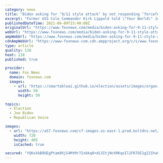 ```yaml
---
category: news
title: "Biden asking for ‘9/11 style attack’ by not responding ‘forcefully’ to Russian cyberattacks: Kirk Lippold"
excerpt: "Former USS Cole Commander Kirk Lippold told \"Your World\" Joe Biden will embolden Vladimir Putin if he does not \"clearly\" respond to the Russian government for \"state-sponsored\" cyberattacks on American businesses."
publishedDateTime: 2021-06-09T23:40:00Z
originalUrl: "https://www.foxnews.com/media/biden-asking-for-9-11-style-attack-by-not-responding-forcefully-to-russian-cyberattacks-kirk-lippold"
webUrl: "https://www.foxnews.com/media/biden-asking-for-9-11-style-attack-by-not-responding-forcefully-to-russian-cyberattacks-kirk-lippold"
ampWebUrl: "https://www.foxnews.com/media/biden-asking-for-9-11-style-attack-by-not-responding-forcefully-to-russian-cyberattacks-kirk-lippold.amp"
cdnAmpWebUrl: "https://www-foxnews-com.cdn.ampproject.org/c/s/www.foxnews.com/media/biden-asking-for-9-11-style-attack-by-not-responding-forcefully-to-russian-cyberattacks-kirk-lippold.amp"
type: article
quality: 118
heat: 118
published: true

provider:
  name: Fox News
  domain: foxnews.com
  images:
    - url: "https://smartableai.github.io/election/assets/images/organizations/foxnews.com-50x50.jpg"
      width: 50
      height: 50

topics:
  - Election
  - Joe Biden
  - Republican Voice

images:
  - url: "https://a57.foxnews.com/cf-images.us-east-1.prod.boltdns.net/v1/static/694940094001/d430e49c-91b2-4548-8f29-d314ed7ffea4/a5eeb00d-501d-415b-8dbc-48c0cbaa0cc4/1280x720/match/720/405/image.jpg?ve=1&tl=1"
    width: 720
    height: 405
    isCached: true

secured: "YQKskkB9UEgPtam9XjS4MtMr72xbkq8+di3ItjNchRKqoIl1FK7OI1g221haCPPUHtOCTxMKToAn2kGG9684eJf1AaOteOrim+tjBnsOQ7W+v5Azk8p5asXFgVIhkX2D/3RCmcDKF0Zm40GcelaB7I5K+yzkGblKXrm6J3yeEqPvtJRvmNMgUfByq67U+saWdvsULaUb0yEYRQrF+x5gE8koRU1HbMDZt9GJ1F3wgfE6KIBzaa7a4FaoRrHfgiMMfPFPlSkJfMKy1wIuXDWo5iak4o1H7hkQdlxk3WQ2fsrOqLJwKB3rjrZi5dJubAsAAEfIM5FJb/iPDDnbK3A3w1Fha7tg821EE2+5Q3jqUho=;0wlzjwhHOgVZJWoRSI0JaA=="
---
```


